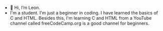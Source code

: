 - 👋 Hi, I’m Leon.
- I'm a student. I'm just a beginner in coding. I have learned the basics of C and HTML. Besides this, I'm learning C and HTML from a YouTube channel called freeCodeCamp.org is a good channel for beginners.
